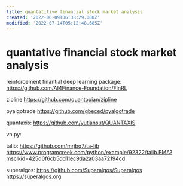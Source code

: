 ```yaml
---
title: quantatitive financial stock market analysis
created: '2022-06-09T06:38:29.000Z'
modified: '2022-07-14T05:12:48.685Z'
---
```


# quantative financial stock market analysis

reinforcement finantial deep learning package:
https://github.com/AI4Finance-Foundation/FinRL

zipline
https://github.com/quantopian/zipline

pyalgotrade
https://github.com/gbeced/pyalgotrade

quantaxis:
https://github.com/yutiansut/QUANTAXIS

vn.py:

talib:
https://github.com/mrjbq7/ta-lib
https://www.programcreek.com/python/example/92322/talib.EMA?msclkid=425d0f6cb5dd11ec9da2a03aa72194cd

superalgos:
https://github.com/Superalgos/Superalgos
https://superalgos.org
